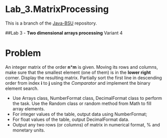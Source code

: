 # Lab_3.MatrixProcessing
This is a branch of the [Java-BSU](https://github.com/asenyarb/Java-BSU/) repository.

##Lab 3 - **Two dimensional arrays processing**
Variant 4
# Problem
An integer matrix of the order **n*****m** is given.
 Moving its rows and columns, make sure that the smallest element (one of them) 
 is in the **lower right** corner.  Display the resulting matrix. Partially sort the 
 first line in descending order from index **i** to **j** using the *Comparator* and implement 
 the binary element search.


- Use Arrays class, NumberFormat class, DecimalFormat class to perform the task. Use the Random class or random method from Math to fill array elements.
- For integer values of the table, output data using NumberFormat;
- For float values of the table, output DecimalFormat data.
- Output any two rows (or columns) of matrix in numerical format, % and monetary units.
